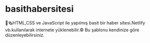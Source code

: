 # basithabersitesi
📰🗞HTML,CSS ve JavaScript ile yapılmış basit bir haber sitesi.Netlify vb.kullanılarak internete yüklenebilir.©
Bu şablonu kendinize göre düzenleyebilirsiniz.
